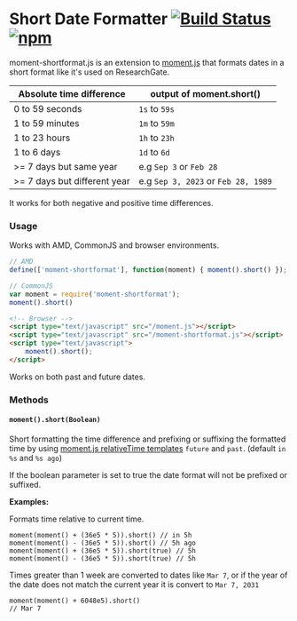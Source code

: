 Short Date Formatter [![Build Status](https://travis-ci.org/researchgate/moment-shortformat.svg?branch=master)](https://travis-ci.org/researchgate/moment-shortformat) [![npm](https://img.shields.io/npm/v/moment-shortformat.svg)](https://www.npmjs.com/package/moment-shortformat)
==================================================

moment-shortformat.js is an extension to [moment.js](https://momentjs.com/) that formats dates in a short format like it's used on ResearchGate.

Absolute time difference     | output of moment.short()
---------------------------- | ------------------------
0 to 59 seconds              | `1s` to `59s`
1 to 59 minutes              | `1m` to `59m`
1 to 23 hours                | `1h` to `23h`
1 to 6 days                  | `1d` to `6d`
>= 7 days but same year      | e.g `Sep 3` or `Feb 28`
>= 7 days but different year | e.g `Sep 3, 2023` or `Feb 28, 1989`

It works for both negative and positive time differences.

### Usage

Works with AMD, CommonJS and browser environments.

```javascript
// AMD
define(['moment-shortformat'], function(moment) { moment().short() });
```

```javascript
// CommonJS
var moment = require('moment-shortformat');
moment().short()
```

```html
<!-- Browser -->
<script type="text/javascript" src="/moment.js"></script>
<script type="text/javascript" src="/moment-shortformat.js"></script>
<script type="text/javascript">
    moment().short();
</script>
```

Works on both past and future dates.

### Methods

#### `moment().short(Boolean)`

Short formatting the time difference and prefixing or suffixing the formatted time by using [moment.js relativeTime templates](http://momentjs.com/docs/#/customization/relative-time/) `future` and `past`. (default `in %s` and `%s ago`)

If the boolean parameter is set to true the date format will not be prefixed or suffixed. 

__Examples:__

Formats time relative to current time.

```
moment(moment() + (36e5 * 5)).short() // in 5h
moment(moment() - (36e5 * 5)).short() // 5h ago
moment(moment() + (36e5 * 5)).short(true) // 5h
moment(moment() - (36e5 * 5)).short(true) // 5h
```

Times greater than 1 week are converted to dates like `Mar 7`, or
if the year of the date does not match the current year it is convert to `Mar 7, 2031`

```
moment(moment() + 6048e5).short()
// Mar 7
```
